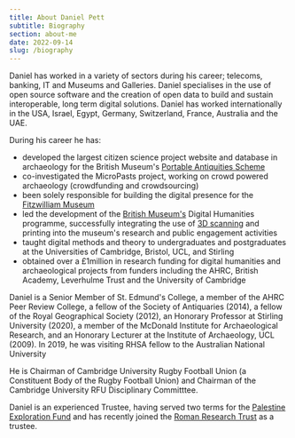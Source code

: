 ```yaml
---
title: About Daniel Pett
subtitle: Biography
section: about-me
date: 2022-09-14
slug: /biography
---
```


Daniel has worked in a variety of sectors during his career; telecoms, banking, 
IT and Museums and Galleries. Daniel specialises in the use of open source software and the creation of  open data to build and sustain
interoperable, long term digital solutions. Daniel has worked internationally in the USA, Israel, Egypt, Germany, Switzerland, France, Australia and the UAE. 

During his career he has:

* developed the largest citizen science project website and database in archaeology for the British Museum's [Portable Antiquities Scheme](https://finds.org.uk)
* co-investigated the MicroPasts project, working on crowd powered archaeology (crowdfunding and crowdsourcing)
* been solely responsible for building the digital presence for the [Fitzwilliam Museum](https://fitzmuseum.cam.ac.uk)
* led the development of the [British Museum's](https://britishmuseum.org) Digital Humanities programme, successfully integrating the use of [3D scanning](https://sketchfab.com/britishmuseum) and printing into the museum's research and public engagement activities
* taught digital methods and theory to undergraduates and postgraduates at the Universities of Cambridge, Bristol, UCL, and Stirling
* obtained over a £1million in research funding for digital humanities and archaeological projects from funders including the AHRC, British Academy, Leverhulme Trust and the University of Cambridge

Daniel is a Senior Member of St. Edmund's College, a member of the AHRC Peer Review College, a fellow of the Society of Antiquaries (2014), a fellow of the Royal Geographical Society (2012), an Honorary Professor at Stirling University (2020), a member of the McDonald Institute for Archaeological Research, and an
Honorary Lecturer at the Institute of Archaeology, UCL (2009). In 2019, he was visiting RHSA fellow to the Australian National University

He is Chairman of Cambridge University Rugby Football Union (a Constituent Body of the Rugby Football Union) and Chairman of the Cambridge University RFU Disciplinary Committtee. 

Daniel is an experienced Trustee, having served two terms for the [Palestine Exploration Fund](https://pef.org.uk) and has recently joined the [Roman Research Trust](https://romanresearchtrust.org/) as a trustee. 
